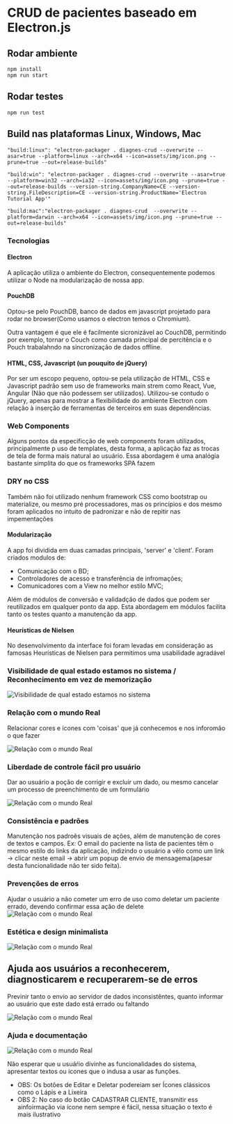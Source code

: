 # CRUD de pacientes baseado em Electron.js

## Rodar ambiente
```
npm install
npm run start
```

## Rodar testes
```
npm run test
```

## Build nas plataformas Linux, Windows, Mac

```
"build:linux": "electron-packager . diagnes-crud --overwrite --asar=true --platform=linux --arch=x64 --icon=assets/img/icon.png --prune=true --out=release-builds"
    
"build:win": "electron-packager . diagnes-crud --overwrite --asar=true --platform=win32 --arch=ia32 --icon=assets/img/icon.png --prune=true --out=release-builds --version-string.CompanyName=CE --version-string.FileDescription=CE --version-string.ProductName='Electron Tutorial App'"

"build:mac":"electron-packager . diagnes-crud  --overwrite --platform=darwin --arch=x64 --icon=assets/img/icon.png --prune=true --out=release-builds"

``` 

### Tecnologias

#### Electron
A aplicação utiliza o ambiente do Electron, consequentemente podemos utilizar o Node na modularização de nossa app.

#### PouchDB
Optou-se pelo PouchDB, banco de dados em javascript projetado para rodar no browser(Como usamos o electron temos o Chromium). 

Outra vantagem é que ele é facilmente sicronizável ao CouchDB, permitindo por exemplo, tornar o Couch como camada principal de percitência e o Pouch trabalahndo na sincronização de dados offline.

#### HTML, CSS, Javascript (un pouquito de jQuery) 
Por ser um escopo pequeno, optou-se pela utilização de HTML, CSS e Javascript padrão sem uso de frameworks main strem como React, Vue, Angular (Não que não podessem ser utilizados). 
Utilizou-se contudo o jQuery, apenas para mostrar a flexibilidade do ambiente Electron com relação à inserção de ferramentas de terceiros em suas dependências.

### Web Components
Alguns pontos da especificção de web components foram utilizados, principalmente p uso de templates, desta forma, a aplicação faz as trocas de tela de forma mais natural ao usuário. 
Essa abordagem é uma analógia bastante simplita do que os frameworks SPA fazem

### DRY no CSS
Também não foi utilizado nenhum framework CSS como bootstrap ou materialize, ou mesmo pré processadores, mas os princípios e dos mesmo foram aplicados no intuito de padronizar e não de repitir nas impementações

#### Modularização
A app foi dividida em duas camadas principais, 'server' e 'client'. 
Foram criados modulos de:
  - Comunicação com o BD;
  - Controladores de acesso e transferência de infromações;
  - Comunicadores com a View no melhor estilo MVC;

Além de módulos de conversão e validadção de dados que podem ser reutilizados em qualquer ponto da app. Esta abordagem em módulos facilita tanto os testes quanto a manutenção da app.

#### Heurísticas de Nielsen
No desenvolvimento da interface foi foram levadas em consideração as famosas Heurísticas de Nielsen para permitimos uma usabilidade  agradável

### Visibilidade de qual estado estamos no sistema / Reconhecimento em vez de memorização
![Visibilidade de qual estado estamos no sistema](/assets/img/extras/N1.png)

### Relação com o mundo Real
Relacionar cores e ícones com 'coisas' que já conhecemos e nos inforomão o que fazer

![Relação com o mundo Real](/assets/img/extras/N2.png)

### Liberdade de controle fácil pro usuário
Dar ao usuário a poção de corrigir e excluir um dado, ou mesmo cancelar um processo de preenchimento de um formulário

![Relação com o mundo Real](/assets/img/extras/N3.png)

### Consistência e padrões

Manutenção nos padroẽs visuais de ações, além de manutenção de cores de textos e campos.
Ex: O email do paciente na lista de pacientes têm o mesmo estilo do links da aplicação, indizindo o usuário a vêlo como um link -> clicar neste email -> abrir um popup de envio de mensagema(apesar desta funcionalidade não ter sido feita). 

### Prevenções de erros
Ajudar o usuário a não cometer um erro de  uso como deletar um paciente errado, devendo confirmar essa ação de delete
![Relação com o mundo Real](/assets/img/extras/N6.png)

### Estética e design minimalista
![Relação com o mundo Real](/assets/img/extras/N5.png)


## Ajuda aos usuários a reconhecerem, diagnosticarem e recuperarem-se de erros
Previnir tanto o envio ao servidor de dados inconsistêntes, quanto informar ao usuário que este dado está errado ou faltando

![Relação com o mundo Real](/assets/img/extras/N4.png)

### Ajuda e documentação
![Relação com o mundo Real](/assets/img/extras/N99.png)

Não esperar que u usuáŕio divinhe as funcionalidades do sistema, apresentar textos ou ícones que o indusa a usar as funções.
- OBS: Os botões de Editar e Deletar podereiam ser Ícones clássicos como o Lápis e a Lixeira
- OBS 2: No caso do botão CADASTRAR CLIENTE, transmitir ess ainfoirmação via ícone nem sempre é fácil, nessa situação o texto é mais ilustrativo

